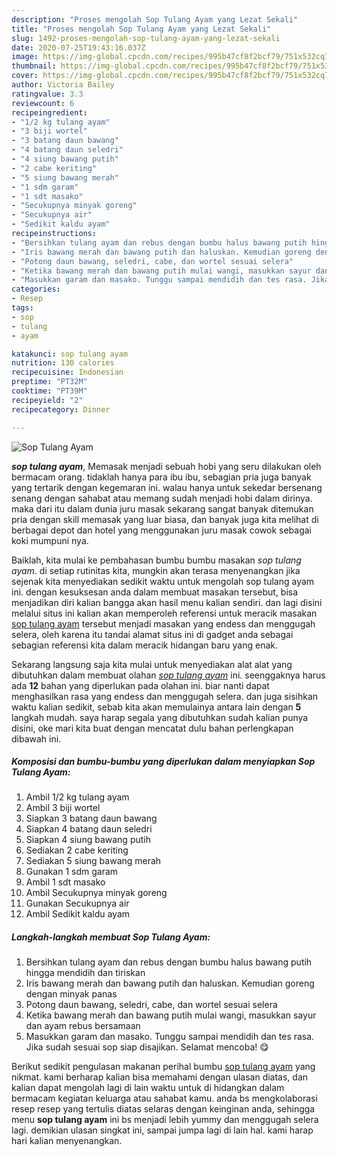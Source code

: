```yaml
---
description: "Proses mengolah Sop Tulang Ayam yang Lezat Sekali"
title: "Proses mengolah Sop Tulang Ayam yang Lezat Sekali"
slug: 1492-proses-mengolah-sop-tulang-ayam-yang-lezat-sekali
date: 2020-07-25T19:43:16.037Z
image: https://img-global.cpcdn.com/recipes/995b47cf8f2bcf79/751x532cq70/sop-tulang-ayam-foto-resep-utama.jpg
thumbnail: https://img-global.cpcdn.com/recipes/995b47cf8f2bcf79/751x532cq70/sop-tulang-ayam-foto-resep-utama.jpg
cover: https://img-global.cpcdn.com/recipes/995b47cf8f2bcf79/751x532cq70/sop-tulang-ayam-foto-resep-utama.jpg
author: Victoria Bailey
ratingvalue: 3.3
reviewcount: 6
recipeingredient:
- "1/2 kg tulang ayam"
- "3 biji wortel"
- "3 batang daun bawang"
- "4 batang daun seledri"
- "4 siung bawang putih"
- "2 cabe keriting"
- "5 siung bawang merah"
- "1 sdm garam"
- "1 sdt masako"
- "Secukupnya minyak goreng"
- "Secukupnya air"
- "Sedikit kaldu ayam"
recipeinstructions:
- "Bersihkan tulang ayam dan rebus dengan bumbu halus bawang putih hingga mendidih dan tiriskan"
- "Iris bawang merah dan bawang putih dan haluskan. Kemudian goreng dengan minyak panas"
- "Potong daun bawang, seledri, cabe, dan wortel sesuai selera"
- "Ketika bawang merah dan bawang putih mulai wangi, masukkan sayur dan ayam rebus bersamaan"
- "Masukkan garam dan masako. Tunggu sampai mendidih dan tes rasa. Jika sudah sesuai sop siap disajikan. Selamat mencoba! 😋"
categories:
- Resep
tags:
- sop
- tulang
- ayam

katakunci: sop tulang ayam 
nutrition: 130 calories
recipecuisine: Indonesian
preptime: "PT32M"
cooktime: "PT39M"
recipeyield: "2"
recipecategory: Dinner

---
```



![Sop Tulang Ayam](https://img-global.cpcdn.com/recipes/995b47cf8f2bcf79/751x532cq70/sop-tulang-ayam-foto-resep-utama.jpg)

<b><i>sop tulang ayam</i></b>, Memasak menjadi sebuah hobi yang seru dilakukan oleh bermacam orang. tidaklah hanya para ibu ibu, sebagian pria juga banyak yang tertarik dengan kegemaran ini. walau hanya untuk sekedar bersenang senang dengan sahabat atau memang sudah menjadi hobi dalam dirinya. maka dari itu dalam dunia juru masak sekarang sangat banyak ditemukan pria dengan skill memasak yang luar biasa, dan banyak juga kita melihat di berbagai depot dan hotel yang menggunakan juru masak cowok sebagai koki mumpuni nya.

Baiklah, kita mulai ke pembahasan bumbu bumbu masakan <i>sop tulang ayam</i>. di setiap rutinitas kita, mungkin akan terasa menyenangkan jika sejenak kita menyediakan sedikit waktu untuk mengolah sop tulang ayam ini. dengan kesuksesan anda dalam membuat masakan tersebut, bisa menjadikan diri kalian bangga akan hasil menu kalian sendiri. dan lagi disini melalui situs ini kalian akan memperoleh referensi untuk meracik masakan <u>sop tulang ayam</u> tersebut menjadi masakan yang endess dan menggugah selera, oleh karena itu tandai alamat situs ini di gadget anda sebagai sebagian referensi kita dalam meracik hidangan baru yang enak.




Sekarang langsung saja kita mulai untuk menyediakan alat alat yang dibutuhkan dalam membuat olahan <u><i>sop tulang ayam</i></u> ini. seenggaknya harus ada <b>12</b> bahan yang diperlukan pada olahan ini. biar nanti dapat menghasilkan rasa yang endess dan menggugah selera. dan juga sisihkan waktu kalian sedikit, sebab kita akan memulainya antara lain dengan <b>5</b> langkah mudah. saya harap segala yang dibutuhkan sudah kalian punya disini, oke mari kita buat dengan mencatat dulu bahan perlengkapan dibawah ini.

<!--inarticleads1-->

##### Komposisi dan bumbu-bumbu yang diperlukan dalam menyiapkan Sop Tulang Ayam:

1. Ambil 1/2 kg tulang ayam
1. Ambil 3 biji wortel
1. Siapkan 3 batang daun bawang
1. Siapkan 4 batang daun seledri
1. Siapkan 4 siung bawang putih
1. Sediakan 2 cabe keriting
1. Sediakan 5 siung bawang merah
1. Gunakan 1 sdm garam
1. Ambil 1 sdt masako
1. Ambil Secukupnya minyak goreng
1. Gunakan Secukupnya air
1. Ambil Sedikit kaldu ayam




<!--inarticleads2-->

##### Langkah-langkah membuat Sop Tulang Ayam:

1. Bersihkan tulang ayam dan rebus dengan bumbu halus bawang putih hingga mendidih dan tiriskan
1. Iris bawang merah dan bawang putih dan haluskan. Kemudian goreng dengan minyak panas
1. Potong daun bawang, seledri, cabe, dan wortel sesuai selera
1. Ketika bawang merah dan bawang putih mulai wangi, masukkan sayur dan ayam rebus bersamaan
1. Masukkan garam dan masako. Tunggu sampai mendidih dan tes rasa. Jika sudah sesuai sop siap disajikan. Selamat mencoba! 😋




Berikut sedikit pengulasan makanan perihal bumbu <u>sop tulang ayam</u> yang nikmat. kami berharap kalian bisa memahami dengan ulasan diatas, dan kalian dapat mengolah lagi di lain waktu untuk di hidangkan dalam bermacam kegiatan keluarga atau sahabat kamu. anda bs mengkolaborasi resep resep yang tertulis diatas selaras dengan keinginan anda, sehingga menu <b>sop tulang ayam</b> ini bs menjadi lebih yummy dan menggugah selera lagi. demikian ulasan singkat ini, sampai jumpa lagi di lain hal. kami harap hari kalian menyenangkan.
